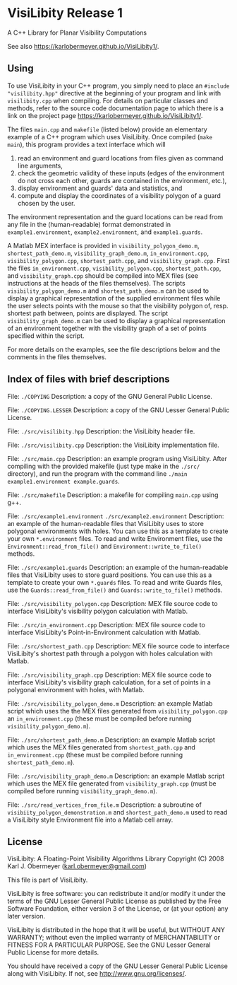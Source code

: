 # VisiLibity Release 1

A C++ Library for Planar Visibility Computations

See also <https://karlobermeyer.github.io/VisiLibity1/>.



## Using

To use VisiLibity in your C++ program, you simply need to place an
`#include "visilibity.hpp"` directive at the beginning of your program and link
with `visilibity.cpp` when compiling.  For details on particular classes and
methods, refer to the source code documentation page to which there is a link on
the project page <https://karlobermeyer.github.io/VisiLibity1/>.

The files `main.cpp` and `makefile` (listed below) provide an elementary example
of a C++ program which uses VisiLibity.  Once compiled (`make main`), this
program provides a text interface which will
1. read an environment and guard locations from files given as command line
   arguments,
2. check the geometric validity of these inputs (edges of the environment do not
   cross each other, guards are contained in the environment, etc.),
3. display environment and guards' data and statistics, and
4. compute and display the coordinates of a visibility polygon of a guard chosen
   by the user.

The environment representation and the guard locations can be read from any file
in the (human-readable) format demonstrated in
`example1.environment`,
`example2.environment`, and
`example1.guards`.

A Matlab MEX interface is provided in
`visibility_polygon_demo.m`,
`shortest_path_demo.m`,
`visibility_graph_demo.m`,
`in_environment.cpp`,
`visibility_polygon.cpp`,
`shortest_path.cpp`, and
`visibility_graph.cpp`.
First the files `in_environment.cpp`, `visibility_polygon.cpp`,
`shortest_path.cpp`, and `visibility_graph.cpp` should be compiled into MEX
files (see instructions at the heads of the files themselves). The scripts
`visibility_polygon_demo.m` and `shortest_path_demo.m` can be used to display a
graphical representation of the supplied environment files while the user
selects points with the mouse so that the visibility polygon of, resp. shortest
path between, points are displayed. The script `visibility_graph_demo.m` can be
used to display a graphical representation of an environment together with the
visibility graph of a set of points specified within the script.

For more details on the examples, see the file descriptions below and the
comments in the files themselves.



##  Index of files with brief descriptions

File: `./COPYING`
Description:  a copy of the GNU General Public License.

File: `./COPYING.LESSER`
Description:  a copy of the GNU Lesser General Public License.

File: `./src/visilibity.hpp`
Description: the VisiLibity header file.

File: `./src/visilibity.cpp`
Description: the VisiLibity implementation file.

File: `./src/main.cpp`
Description: an example program using VisiLibity.  After compiling with the
provided makefile (just type make in the `./src/` directory), and run the
program with the command line `./main example1.environment example.guards`.

File: `./src/makefile`
Description: a makefile for compiling `main.cpp` using g++.

File: `./src/example1.environment`
      `./src/example2.environment`
Description: an example of the human-readable files that VisiLibity uses to
store polygonal environments with holes.  You can use this as a template to
create your own `*.environment` files.  To read and write Environment files, use
the `Environment::read_from_file()` and `Environment::write_to_file()` methods.

File: `./src/example1.guards`
Description: an example of the human-readable files that VisiLibity uses to
store guard positions.  You can use this as a template to create your own
`*.guards` files. To read and write Guards files, use the
`Guards::read_from_file()` and `Guards::write_to_file()` methods.

File: `./src/visibility_polygon.cpp`
Description: MEX file source code to interface VisiLibity's visibility polygon
calculation with Matlab.

File: `./src/in_environment.cpp`
Description: MEX file source code to interface VisiLibity's Point-in-Environment
calculation with Matlab.

File: `./src/shortest_path.cpp`
Description: MEX file source code to interface VisiLibity's shortest path
through a polygon with holes calculation with Matlab.

File: `./src/visibility_graph.cpp`
Description: MEX file source code to interface VisiLibity's visibility graph
calculation, for a set of points in a polygonal environment with holes, with
Matlab.

File: `./src/visibility_polygon_demo.m`
Description: an example Matlab script which uses the the MEX files generated
from `visibility_polygon.cpp` an `in_environment.cpp` (these must be compiled
before running `visibility_polygon_demo.m`).

File: `./src/shortest_path_demo.m`
Description: an example Matlab script which uses the MEX files generated from
`shortest_path.cpp` and `in_environment.cpp` (these must be compiled before
running `shortest_path_demo.m`).

File: `./src/visibility_graph_demo.m`
Description: an example Matlab script which uses the MEX file generated from
`visibility_graph.cpp` (must be compiled before running
`visibility_graph_demo.m`).

File: `./src/read_vertices_from_file.m`
Description: a subroutine of `visibiity_polygon_demonstration.m` and
`shortest_path_demo.m` used to read a VisiLibity style Environment file into a
Matlab cell array.



## License

VisiLibity:  A Floating-Point Visibility Algorithms Library Copyright (C) 2008
Karl J. Obermeyer (karl.obermeyer@gmail.com)

This file is part of VisiLibity.

VisiLibity is free software: you can redistribute it and/or modify it under the
terms of the GNU Lesser General Public License as published by the Free Software
Foundation, either version 3 of the License, or (at your option) any later
version.

VisiLibity is distributed in the hope that it will be useful, but WITHOUT ANY
WARRANTY; without even the implied warranty of MERCHANTABILITY or FITNESS FOR A
PARTICULAR PURPOSE.  See the GNU Lesser General Public License for more details.

You should have received a copy of the GNU Lesser General Public License along
with VisiLibity.  If not, see  <http://www.gnu.org/licenses/>.